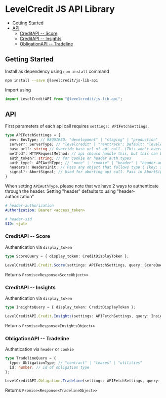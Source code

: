 # LevelCredit JS API Library

* [Getting Started](#getting-started)
* [API](#api)
  * [CreditAPI -- Score](#creditapi----score)
  * [CreditAPI -- Insights](#creditapi----insights)
  * [ObligationAPI -- Tradeline](#obligationapi----tradeline)

## Getting Started

Install as dependency using `npm install` command
```sh
npm install --save @levelcredit/js-lib-api
```

Import using
```ts
import LevelCreditAPI from "@levelcredit/js-lib-api";
```

## API

First parameters of each api call requires `settings: APIFetchSettings`.
```ts
type APIFetchSettings = {
  env: EnvType; // REQUIRED: "development" | "staging" | "production"
  server?: ServerType; // "levelcredit" | "renttrack"; Default: "levelcredit"
  base_url?: string // Override base url of api call. (This won't override url path)
  method?: HTTPRequestMethod; // api should handle this, but this can be overwritten if needed
  auth_token?: string; // for cookie or header auth types
  auth_type?: APIAuthType; // "none" | "cookie" | "header" | "header-authorization" | "header-sid"
  headers?: HeadersInit; // Pass any object that follows type { [key: string]: string }
  signal?: AbortSignal; // Used for aborting api call. Pass in AbortSignal
}
```

When setting `APIAuthType`, please note that we have 2 ways to authenticate through the header. Setting "header" defaults to using "header-authorization"
```yml
# header-authorization
Authorization: Bearer <access_token>

# header-sid
SID: <jwt>
```

### CreditAPI -- Score
Authentication via `display_token`

```ts
type ScoreQuery = { display_token: CreditDisplayToken };

LevelCreditAPI.Credit.Score(settings: APIFetchSettings, query: ScoreQuery);
```

Returns `Promise<Response<ScoreObject>>`

### CreditAPI -- Insights
Authentication via `display_token`

```ts
type InsightsQuery = { display_token: CreditDisplayToken };

LevelCreditAPI.Credit.Insights(settings: APIFetchSettings, query: InsightsQuery);
```

Returns `Promise<Response<InsightsObject>>`

### ObligationAPI -- Tradeline
Authetication via `header` or `cookie`

```ts
type TradelineQuery = {
  type: ObligationType; // "contract" | "leases" | "utilities"
  id: number; // id of obligation type
};

LevelCreditAPI.Obligation.Tradeline(settings: APIFetchSettings, query: TradelineQuery);
```

Returns `Promise<Response<TradelineObject>>`
